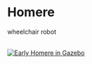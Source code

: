 # Homere
wheelchair robot

<br>
<a href="https://youtu.be/YIh7lmK0hqI"><img src="https://img.youtube.com/vi/YIh7lmK0hqI/1.jpg" alt="Early Homere in Gazebo"/></a>
